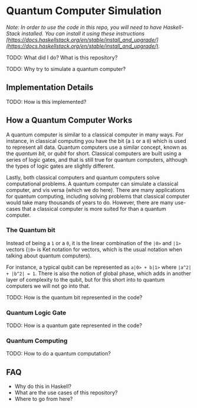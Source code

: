 # Quantum Computer Simulation

*Note: In order to use the code in this repo, you will need to have Haskell-Stack installed. You can install it using these instructions [https://docs.haskellstack.org/en/stable/install_and_upgrade/](https://docs.haskellstack.org/en/stable/install_and_upgrade/).*

TODO: What did I do? What is this repository?

TODO: Why try to simulate a quantum computer?

## Implementation Details

TODO: How is this implemented?

## How a Quantum Computer Works

A quantum computer is similar to a classical computer in many ways. For instance, in classical computing you have the bit (a `1` or a `0`) which is used to represent all data. Quantum computers use a similar concept, known as the *quantum bit*, or *qubit* for short. Classical computers are built using a series of logic gates, and that is still true for quantum computers, although the types of logic gates are slightly different.

Lastly, both classical computers and quantum computers solve computational problems. A quantum computer can simulate a classical computer, and vis versa (which we do here). There are many applications for quantum computing, including solving problems that classical computer would take many thousands of years to do. However, there are many use-cases that a classical computer is more suited for than a quantum computer. 

### The Quantum bit
Instead of being a `1` or a `0`, it is the linear combination of the `|0>` and `|1>` vectors (`|0>` is Ket notation for vectors, which is the usual notation when talking about quantum computers).

For instance, a typical qubit can be represented as `a|0> + b|1>` where `|a^2| + |b^2| = 1`. There is also the notion of global phase, which adds in another layer of complexity to the qubit, but for this short into to quantum computers we will not go into that.

TODO: How is the quantum bit represented in the code?


### Quantum Logic Gate

TODO: How is a quantum gate represented in the code?

### Quantum Computing

TODO: How to do a quantum computation?

## FAQ

- Why do this in Haskell?
- What are the use cases of this repository?
- Where to go from here?
